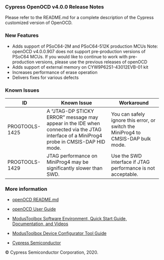 ### Cypress OpenOCD v4.0.0 Release Notes

Please refer to the README.md for a complete description of the Cypress customized version of OpenOCD.

### New Features

- Adds support of PSoC64-2M and PSoC64-512K production MCUs
Note: openOCD v4.0.0.907 does not support pre-production versions of PSoC64 MCUs. If you would like to continue to work with pre-production versions, please use the previous releases of openOCD
- Adds support of external memory on CYW9P62S1-43012EVB-01 kit 
- Increases performance of erase operation
- Delivers fixes for various defects

### Known Issues

| ID                                | Known Issue                       | Workaround                          | 
|-----------------------------------|-----------------------------------|-----------------------------------|
|  PROGTOOLS-1425 | A “JTAG-DP STICKY ERROR” message may appear in the IDE when connected via the JTAG interface of a MiniProg4 probe in CMSIS-DAP HID mode.  |  You can safely ignore this error, or switch the MiniProg4 to CMSIS-DAP bulk mode. | 
| PROGTOOLS-1429  | JTAG performance on MiniProg4 may be significantly slower than SWD.  |  Use the SWD interface if JTAG performance is not acceptable. |



### More information

-   [openOCD
    README.md](https://github.com/cypresssemiconductorco/openocd/blob/cypress/README.MD)
    
-   [openOCD User Guide](https://www.cypress.com/file/495061/download)

-   [ModusToolbox Software Environment, Quick Start Guide, Documentation, and
    Videos](https://www.cypress.com/products/modustoolbox-software-environment)

-   [ModusToolbox Device Configurator Tool
    Guide](https://www.cypress.com/ModusToolboxDeviceConfig)

-   [Cypress Semiconductor](http://www.cypress.com)

© Cypress Semiconductor Corporation, 2020.
